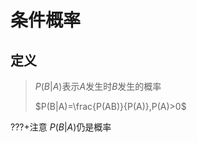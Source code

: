 # 条件概率

## 定义

> $P(B|A)$表示$A$发生时$B$发生的概率
>
> $P(B|A)=\frac{P(AB)}{P(A)},P(A)>0$
>
???+注意
    $P(B|A)$仍是概率
